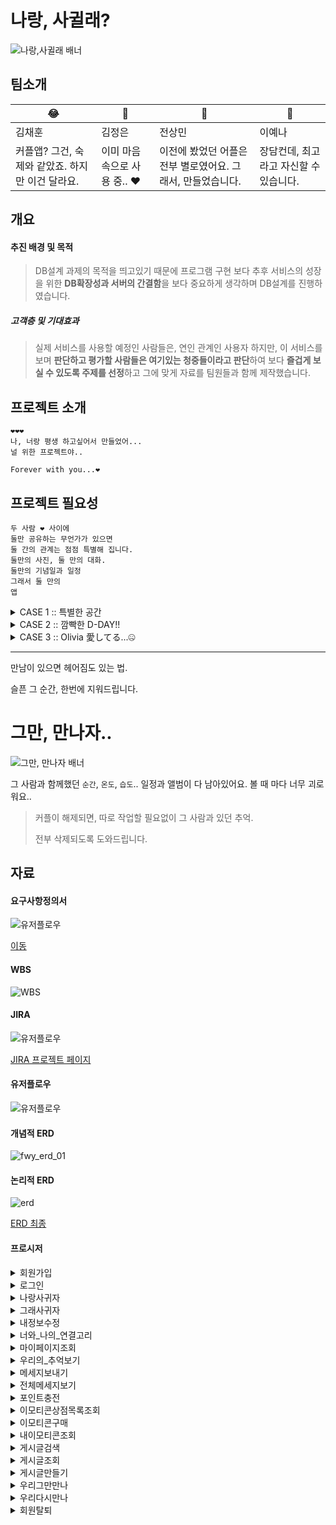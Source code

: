 # 나랑, 사귈래?
![나랑,사귈래 배너](./dir/images/forever_with_you_w.gif)

## 팀소개
😂 | 🐙 | 🐋 | 🤑 |
---|---|---|---
김채훈 | 김정은 | 전상민 | 이예나
커플앱? 그건, 숙제와 같았죠. 하지만 이건 달라요. | 이미 마음속으로 사용 중.. ❤️ | 이전에 봤었던 어플은 전부 별로였어요. 그래서, 만들었습니다. | 장담컨데, 최고라고 자신할 수 있습니다.

## 개요
#### **추진 배경 및 목적**
  > DB설계 과제의 목적을 띄고있기 때문에 프로그램 구현 보다 추후 서비스의 성장을 위한 **DB확장성과 서버의 간결함**을 보다 중요하게 생각하며 DB설계를 진행하였습니다.

##### **고객층 및 기대효과**
  > 실제 서비스를 사용할 예정인 사람들은, 연인 관계인 사용자
  하지만, 이 서비스를 보며 **판단하고 평가할 사람들은 여기있는 청중들이라고 판단**하여 보다 **즐겁게 보실 수 있도록 주제를 선정**하고 그에 맞게 자료를 팀원들과 함께 제작했습니다.

## 프로젝트 소개
```
❤️❤️❤️
나, 너랑 평생 하고싶어서 만들었어...
널 위한 프로젝트야..

Forever with you...❤️
```

## 프로젝트 필요성
```
두 사람 ❤️ 사이에
둘만 공유하는 무언가가 있으면
둘 간의 관계는 점점 특별해 집니다.
둘만의 사진, 둘 만의 대화.
둘만의 기념일과 일정
그래서 둘 만의
앱
```

<details>
  <summary>CASE 1 :: 특별한 공간</summary>

  <br>

  > 연인과 나만의 특별한 공간이 필요하신가요?!
  > 다른 사람들은 절대 숨어서, 훔쳐볼 수 없는 특별한 공간! 지금 경험해보세요.

  - 나, **너.랑.만** 있고싶어! 😚😚
  <img src="https://media0.giphy.com/media/v1.Y2lkPTc5MGI3NjExNHVwc2R1ejFiNWJxeDBsMXpodHd3cHV4ZzJqMnJ6a3VzY3kwajJxbSZlcD12MV9pbnRlcm5hbF9naWZfYnlfaWQmY3Q9Zw/xTiTngBQncyTMceuXK/giphy.webp" alt="너랑만있고싶어" width="200"/>
    
  - 아잇참~ 😍😍
  <img src="https://media4.giphy.com/media/v1.Y2lkPTc5MGI3NjExc2I0ZHpmZ3dnNmZ6dGU4cWhxbzZhNnA4dDNlejJqemJyNnA1YXZxMCZlcD12MV9pbnRlcm5hbF9naWZfYnlfaWQmY3Q9Zw/VVh7txo37uooM/giphy.webp" alt="아잇참" width="200"/>
</details>


<details>
  <summary>CASE 2 :: 깜빡한 D-DAY!!</summary>
  
  <br>


  > 중요한 날을 잊어버렸을 때, 화난 애인의 모습?!
  > 잊지 않도록, 사소한 일정도 등록할 수 있도록 도와드립니다!
  - 우리 처음 만난 날 기억해?
  - 어... 그게... ``이 시점에서 이미 큰일``
</details>

<details>
  <summary>CASE 3 :: Olivia 愛してる...🤐</summary>
  
  <br>

  
  > 한국에 거주하는 외국인들에게! 딱 맞는 어플
  > 세계로 뻗어가는 대한민국! 글로벌 서비스도 함께 제공합니다!
  - Hey Takeshi Kun.. 😢
  - Olivia 愛してる...🤐
</details>


---

만남이 있으면 헤어짐도 있는 법.

슬픈 그 순간, 한번에 지워드립니다.
# 그만, 만나자..
![그만, 만나자 배너](./dir/images/forever_with_you_bye_w.gif)

그 사람과 함께했던 ``순간``, ``온도``, ``습도``.. 일정과 앨범이 다 남아있어요. 볼 때 마다 너무 괴로워요..
> 커플이 해제되면, 따로 작업할 필요없이 그 사람과 있던 추억.
> 
> 전부 삭제되도록 도와드립니다.


## 자료
#### 요구사항정의서 
<img src="./dir/images/fwy_request.png" alt="유저플로우"/>

[이동](https://docs.google.com/spreadsheets/d/1v9d_2rAcA2dAaF9P8p0xJnWoJbT_aba97_CIL29OBaI/edit#gid=624231462)

#### WBS
<img src="./dir/images/fwy_wbs.jpg" alt="WBS"/>

#### JIRA
<img src="./dir/images/fwy_jira_01.png" alt="유저플로우"/>

[JIRA 프로젝트 페이지](https://kje0521.atlassian.net/jira/software/projects/HMNE/boards/2)

#### 유저플로우
<img src="./dir/images/fwy_user_flow.png" alt="유저플로우"/>


#### 개념적 ERD
<img src="./dir/images/erd_01.svg" alt="fwy_erd_01">

#### 논리적 ERD
<img src="./dir/images/fwy_erd.png" alt="erd"/>

[ERD 최종](https://www.erdcloud.com/d/3H3cHrnrM8FnEpsfP)

#### 프로시저
<details>
  <summary>회원가입</summary>

  ![alt text](./dir/images/image.png)

  ![alt text](./dir/images/image-1.png)
</details>
<details>
  <summary>로그인</summary>

  ![alt text](./dir/images/image-2.png)
  ![alt text](./dir/images/image-3.png)
  ![alt text](./dir/images/image-4.png)
  ![alt text](./dir/images/image-5.png)
</details>

<details>
  <summary>나랑사귀자</summary>

  ![alt text](./dir/images/image-8.png)

  ![alt text](./dir/images/image-9.png)

  ![alt text](./dir/images/image-10.png)
</details>
<details>
  <summary>그래사귀자</summary>

  ![alt text](./dir/images/image-14.png)

  ![alt text](./dir/images/image-15.png)

  ![alt text](./dir/images/image-29.png)

</details>


<details>
  <summary>내정보수정</summary>

  ![alt text](./dir/images/image-23.png)

  ![alt text](./dir/images/image-24.png)
</details>

<details>
  <summary>너와_나의_연결고리</summary>

  ![alt text](./dir/images/image-33.png)

  ![alt text](./dir/images/image-34.png)

</details>

<details>
  <summary>마이페이지조회</summary>

  ![alt text](./dir/images/image-6.png)

  ![alt text](./dir/images/image-7.png)
</details>


</details>

<details>
  <summary>우리의_추억보기</summary>

![alt text](./dir/images/image-32.png)

![alt text](./dir/images/image-31.png)
  
</details>

<details>
  <summary>메세지보내기</summary>

  ![alt text](./dir/images/image-11.png)

  ![alt text](./dir/images/image-12.png)

  ![alt text](./dir/images/image-13.png)
</details>

<details>
  <summary>전체메세지보기</summary>

  ![alt text](./dir/images/image-35.png)
  ![alt text](./dir/images/image-30.png)
</details>

<details>
  <summary>포인트충전</summary>
  <img src="./dir/./dir/images/images/pro_point_01.png"/>
  <img src="./dir/./dir/images/images/pro_point_02.png"/>
  <img src="./dir/./dir/images/images/pro_point_03.png"/>
  <img src="./dir/./dir/images/images/pro_point_04.png"/>

</details>

<details>
  <summary>이모티콘상점목록조회</summary>

  ![alt text](./dir/images/image-18.png)

</details>

<details>
  <summary>이모티콘구매</summary>

  ![alt text](./dir/images/image-22.png)
</details>

<details>
  <summary>내이모티콘조회</summary>

  ![alt text](./dir/images/image-20.png)

  ![alt text](./dir/images/image-21.png)
</details>

<details>
  <summary>게시글검색</summary>
  키워드로 검색

  ![alt text](./dir/images/image-16.png)

</details>

<details>
  <summary>게시글조회</summary>

  ![alt text](./dir/images/image-36.png)
</details>

<details>
  <summary>게시글만들기</summary>

  ![alt text](./dir/images/image-17.png)

</details>

<details>
  <summary>우리그만만나</summary>

  ![alt text](./dir/images/image-26.png)

  ![alt text](./dir/images/image-25.png)

  ![alt text](./dir/images/image-100.png)

</details>

<details>
  <summary>우리다시만나</summary>

  ![alt text](./dir/images/image-27.png)

  ![alt text](./dir/images/image-28.png)

</details>

<details>
  <summary>회원탈퇴</summary>

  ![alt text](./dir/images/image-37.png)
  ![alt text](./dir/images/image-38.png)

</details>

